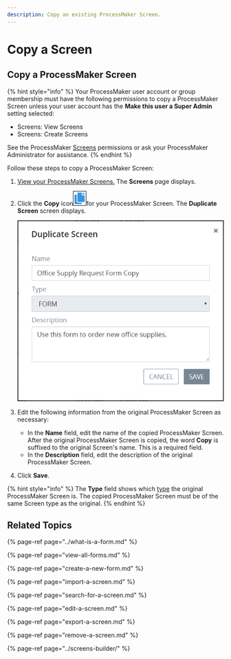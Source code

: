 ```yaml
---
description: Copy an existing ProcessMaker Screen.
---
```


# Copy a Screen

## Copy a ProcessMaker Screen

{% hint style="info" %}
Your ProcessMaker user account or group membership must have the following permissions to copy a ProcessMaker Screen unless your user account has the **Make this user a Super Admin** setting selected:

* Screens: View Screens
* Screens: Create Screens

See the ProcessMaker [Screens](../../../processmaker-administration/permission-descriptions-for-users-and-groups.md#screens) permissions or ask your ProcessMaker Administrator for assistance.
{% endhint %}

Follow these steps to copy a ProcessMaker Screen:

1. [View your ProcessMaker Screens.](view-all-forms.md) The **Screens** page displays.
2. Click the **Copy** icon![](../../../.gitbook/assets/duplicate-script-processes.png)for your ProcessMaker Screen. The **Duplicate Screen** screen displays.  

   ![](../../../.gitbook/assets/duplicate-screen-screen-processes.png)

3. Edit the following information from the original ProcessMaker Screen as necessary:
   * In the **Name** field, edit the name of the copied ProcessMaker Screen. After the original ProcessMaker Screen is copied, the word **Copy** is suffixed to the original Screen's name. This is a required field.
   * In the **Description** field, edit the description of the original ProcessMaker Screen.
4. Click **Save**.

{% hint style="info" %}
The **Type** field shows which [type](../screens-builder/types-for-screens.md) the original ProcessMaker Screen is. The copied ProcessMaker Screen must be of the same Screen type as the original.
{% endhint %}

## Related Topics

{% page-ref page="../what-is-a-form.md" %}

{% page-ref page="view-all-forms.md" %}

{% page-ref page="create-a-new-form.md" %}

{% page-ref page="import-a-screen.md" %}

{% page-ref page="search-for-a-screen.md" %}

{% page-ref page="edit-a-screen.md" %}

{% page-ref page="export-a-screen.md" %}

{% page-ref page="remove-a-screen.md" %}

{% page-ref page="../screens-builder/" %}

